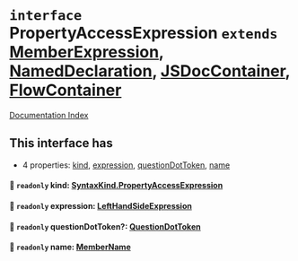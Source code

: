 # `interface` PropertyAccessExpression `extends` [MemberExpression](../private.interface.MemberExpression/README.md), [NamedDeclaration](../private.interface.NamedDeclaration/README.md), [JSDocContainer](../private.interface.JSDocContainer/README.md), [FlowContainer](../private.interface.FlowContainer/README.md)

[Documentation Index](../README.md)

## This interface has

- 4 properties:
[kind](#-readonly-kind-syntaxkindpropertyaccessexpression),
[expression](#-readonly-expression-lefthandsideexpression),
[questionDotToken](#-readonly-questiondottoken-questiondottoken),
[name](#-readonly-name-membername)


#### 📄 `readonly` kind: [SyntaxKind.PropertyAccessExpression](../private.enum.SyntaxKind/README.md#propertyaccessexpression--211)



#### 📄 `readonly` expression: [LeftHandSideExpression](../private.interface.LeftHandSideExpression/README.md)



#### 📄 `readonly` questionDotToken?: [QuestionDotToken](../private.type.QuestionDotToken/README.md)



#### 📄 `readonly` name: [MemberName](../private.type.MemberName/README.md)



